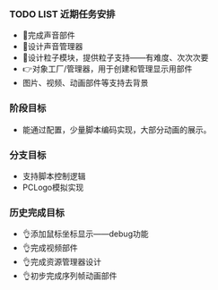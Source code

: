 ### TODO LIST 近期任务安排  
* 📌完成声音部件
* 📌设计声音管理器
* 📌设计粒子模块，提供粒子支持——有难度、次次次要  
* 👉对象工厂/管理器，用于创建和管理显示用部件
* 图片、视频、动画部件等支持去背景  
  
### 阶段目标  
* 能通过配置，少量脚本编码实现，大部分动画的展示。  
  
### 分支目标
* 支持脚本控制逻辑
* PCLogo模拟实现  

### 历史完成目标
* 👌添加鼠标坐标显示——debug功能  
* 👌完成视频部件  
* 👌完成资源管理器设计  
* 👌初步完成序列帧动画部件  